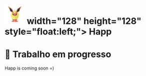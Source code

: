 <h1> <img src="./icon.png">
  width="128"
  height="128"
  style="float:left;">
    Happ

# :construction: Trabalho em progresso
Happ is coming soon =)
